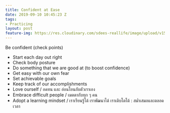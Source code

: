 ```yaml
---
title: Confident at Ease
date: 2019-09-10 10:45:23 Z
tags:
- Practicing
layout: post
feature-img: https://res.cloudinary.com/sdees-reallife/image/upload/v1555658919/sample_feature_img.png
---
```


Be confident (check points)
- Start each day out right
- Check body posture
- Do something that we are good at (to boost confidence)
- Get easy with our own fear
- Set achievable goals
- Keep track of our accomplishments
- Love ourself / อดทน และ อ่อนโยนกับตัวเราเอง
- Embrace difficult people / เมตตากับทุก ๆ คน
- Adopt a learning mindset / เราเรียนรู้ได้ เราพัฒนาได้ เราเติบโตได้ : สม่ำเสมอและตลอดเวลา
